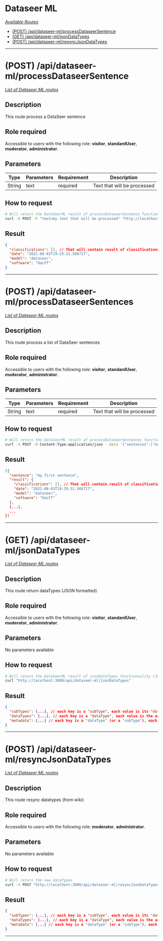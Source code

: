 # Dataseer ML

*[Available Routes](../API.md#available-routes)*

  - [(POST) /api/dataseer-ml/processDataseerSentence](#post-apidataseermlprocessdataseersentence)
  - [(GET) /api/dataseer-ml/jsonDataTypes](#get-apidataseermljsonDataTypes)
  - [(POST) /api/dataseer-ml/resyncJsonDataTypes](#post-apidataseermlresyncJsonDataTypes)

---

# (POST) /api/dataseer-ml/processDataseerSentence

*[List of Dataseer ML routes](#dataseer-ml)*

## Description

This route process a DataSeer sentence

## Role required

Accessible to users with the following role: **visitor**, **standardUser**, **moderator**, **administrator**.

## Parameters

<table>
  <thead>
    <tr>
      <th>Type</th>
      <th>Parameters</th>
      <th>Requirement</th>
      <th>Description</th>
    </tr>
  </thead>
  <tbody>
    <tr>
      <td>String</td>
      <td>text</td>
      <td>required</td>
      <td>Text that will be processed</td>
    </tr>
  </tbody>
</table>

## How to request

```bash
# Will return the DataSeerML result of processDataseerSentence functionnality (JSON formated)
curl -X POST -F "text=my text that will be processed" "http://localhost:3000/api/dataseer-ml/processDataseerSentence"
```

## Result

```json
{
  "classifications": [], // That will contain result of classifications
  "date": "2021-08-03T19:29:31.566717",
  "model": "dataseer",
  "software": "DeLFT"
}
```

---

# (POST) /api/dataseer-ml/processDataseerSentences

*[List of Dataseer ML routes](#dataseer-ml)*

## Description

This route process a list of DataSeer sentences

## Role required

Accessible to users with the following role: **visitor**, **standardUser**, **moderator**, **administrator**.

## Parameters

<table>
  <thead>
    <tr>
      <th>Type</th>
      <th>Parameters</th>
      <th>Requirement</th>
      <th>Description</th>
    </tr>
  </thead>
  <tbody>
    <tr>
      <td>String</td>
      <td>text</td>
      <td>required</td>
      <td>Text that will be processed</td>
    </tr>
  </tbody>
</table>

## How to request

```bash
# Will return the DataSeerML result of processDataseerSentences functionnality (JSON formated)
curl -X POST -H Content-Type:application/json --data '{"sentences":["my first sentence","my second sentence","my third sentence"]}' "http://localhost:3000/api/dataseer-ml/processDataseerSentences"
```

## Result

```json
[{
  "sentence": "my first sentence",
  "result": {
    "classifications": [], // That will contain result of classifications
    "date": "2021-08-03T19:29:31.566717",
    "model": "dataseer",
    "software": "DeLFT"
  },
  {...},
  ...
}]
```

---

# (GET) /api/dataseer-ml/jsonDataTypes

*[List of Dataseer ML routes](#dataseer-ml)*

## Description

This route return dataTypes (JSON formatted)

## Role required

Accessible to users with the following role: **visitor**, **standardUser**, **moderator**, **administrator**.

## Parameters

No parameters available

## How to request

```bash
# Will return the DataSeerML result of jsonDataTypes functionnality (JSON formated)
curl "http://localhost:3000/api/dataseer-ml/jsonDataTypes"
```

## Result

```json
{
  "subTypes": {...}, // each key is a "subType", each value is its "dataType"
  "dataTypes": {...}, // each key is a "dataType", each value is the array of "subTypes"
  "metadata": {...} // each key is a "dataType" (or a "subType"), each value is its metadata
}
```

---

# (POST) /api/dataseer-ml/resyncJsonDataTypes

*[List of Dataseer ML routes](#dataseer-ml)*

## Description

This route resync datatypes (from wiki)

## Role required

Accessible to users with the following role: **moderator**, **administrator**.

## Parameters

No parameters available

## How to request

```bash
# Will return the new dataTypes
curl -X POST "http://localhost:3000/api/dataseer-ml/resyncJsonDataTypes"
```

## Result

```json
{
  "subTypes": {...}, // each key is a "subType", each value is its "dataType"
  "dataTypes": {...}, // each key is a "dataType", each value is the array of "subTypes"
  "metadata": {...} // each key is a "dataType" (or a "subType"), each value is its metadata
}
```

---
